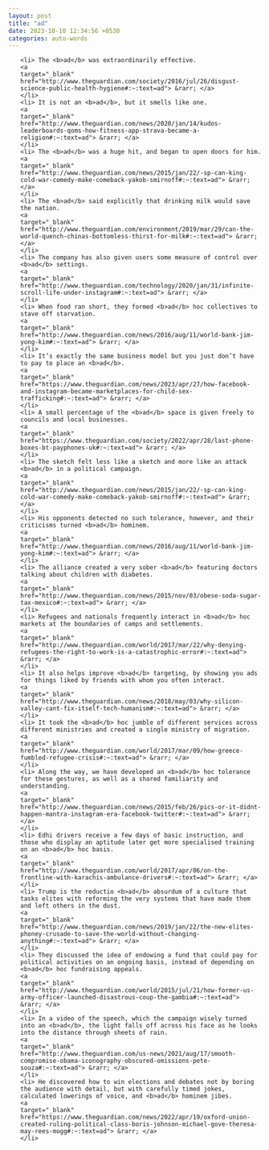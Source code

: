 ```yaml
---
layout: post
title: "ad"
date: 2023-10-10 12:34:56 +0530
categories: auto-words
---
```

<ol>

    <li> The <b>ad</b> was extraordinarily effective.
    <a 
    target="_blank" 
    href="http://www.theguardian.com/society/2016/jul/26/disgust-science-public-health-hygiene#:~:text=ad"> &rarr; </a>
    </li>
    <li> It is not an <b>ad</b>, but it smells like one.
    <a 
    target="_blank" 
    href="http://www.theguardian.com/news/2020/jan/14/kudos-leaderboards-qoms-how-fitness-app-strava-became-a-religion#:~:text=ad"> &rarr; </a>
    </li>
    <li> The <b>ad</b> was a huge hit, and began to open doors for him.
    <a 
    target="_blank" 
    href="http://www.theguardian.com/news/2015/jan/22/-sp-can-king-cold-war-comedy-make-comeback-yakob-smirnoff#:~:text=ad"> &rarr; </a>
    </li>
    <li> The <b>ad</b> said explicitly that drinking milk would save the nation.
    <a 
    target="_blank" 
    href="http://www.theguardian.com/environment/2019/mar/29/can-the-world-quench-chinas-bottomless-thirst-for-milk#:~:text=ad"> &rarr; </a>
    </li>
    <li> The company has also given users some measure of control over <b>ad</b> settings.
    <a 
    target="_blank" 
    href="http://www.theguardian.com/technology/2020/jan/31/infinite-scroll-life-under-instagram#:~:text=ad"> &rarr; </a>
    </li>
    <li> When food ran short, they formed <b>ad</b> hoc collectives to stave off starvation.
    <a 
    target="_blank" 
    href="http://www.theguardian.com/news/2016/aug/11/world-bank-jim-yong-kim#:~:text=ad"> &rarr; </a>
    </li>
    <li> It’s exactly the same business model but you just don’t have to pay to place an <b>ad</b>.
    <a 
    target="_blank" 
    href="https://www.theguardian.com/news/2023/apr/27/how-facebook-and-instagram-became-marketplaces-for-child-sex-trafficking#:~:text=ad"> &rarr; </a>
    </li>
    <li> A small percentage of the <b>ad</b> space is given freely to councils and local businesses.
    <a 
    target="_blank" 
    href="https://www.theguardian.com/society/2022/apr/28/last-phone-boxes-bt-payphones-uk#:~:text=ad"> &rarr; </a>
    </li>
    <li> The sketch felt less like a sketch and more like an attack <b>ad</b> in a political campaign.
    <a 
    target="_blank" 
    href="http://www.theguardian.com/news/2015/jan/22/-sp-can-king-cold-war-comedy-make-comeback-yakob-smirnoff#:~:text=ad"> &rarr; </a>
    </li>
    <li> His opponents detected no such tolerance, however, and their criticisms turned <b>ad</b> hominem.
    <a 
    target="_blank" 
    href="http://www.theguardian.com/news/2016/aug/11/world-bank-jim-yong-kim#:~:text=ad"> &rarr; </a>
    </li>
    <li> The alliance created a very sober <b>ad</b> featuring doctors talking about children with diabetes.
    <a 
    target="_blank" 
    href="http://www.theguardian.com/news/2015/nov/03/obese-soda-sugar-tax-mexico#:~:text=ad"> &rarr; </a>
    </li>
    <li> Refugees and nationals frequently interact in <b>ad</b> hoc markets at the boundaries of camps and settlements.
    <a 
    target="_blank" 
    href="http://www.theguardian.com/world/2017/mar/22/why-denying-refugees-the-right-to-work-is-a-catastrophic-error#:~:text=ad"> &rarr; </a>
    </li>
    <li> It also helps improve <b>ad</b> targeting, by showing you ads for things liked by friends with whom you often interact.
    <a 
    target="_blank" 
    href="http://www.theguardian.com/news/2018/may/03/why-silicon-valley-cant-fix-itself-tech-humanism#:~:text=ad"> &rarr; </a>
    </li>
    <li> It took the <b>ad</b> hoc jumble of different services across different ministries and created a single ministry of migration.
    <a 
    target="_blank" 
    href="http://www.theguardian.com/world/2017/mar/09/how-greece-fumbled-refugee-crisis#:~:text=ad"> &rarr; </a>
    </li>
    <li> Along the way, we have developed an <b>ad</b> hoc tolerance for these gestures, as well as a shared familiarity and understanding.
    <a 
    target="_blank" 
    href="http://www.theguardian.com/news/2015/feb/26/pics-or-it-didnt-happen-mantra-instagram-era-facebook-twitter#:~:text=ad"> &rarr; </a>
    </li>
    <li> Edhi drivers receive a few days of basic instruction, and those who display an aptitude later get more specialised training on an <b>ad</b> hoc basis.
    <a 
    target="_blank" 
    href="http://www.theguardian.com/world/2017/apr/06/on-the-frontline-with-karachis-ambulance-drivers#:~:text=ad"> &rarr; </a>
    </li>
    <li> Trump is the reductio <b>ad</b> absurdum of a culture that tasks elites with reforming the very systems that have made them and left others in the dust.
    <a 
    target="_blank" 
    href="http://www.theguardian.com/news/2019/jan/22/the-new-elites-phoney-crusade-to-save-the-world-without-changing-anything#:~:text=ad"> &rarr; </a>
    </li>
    <li> They discussed the idea of endowing a fund that could pay for political activities on an ongoing basis, instead of depending on <b>ad</b> hoc fundraising appeals.
    <a 
    target="_blank" 
    href="http://www.theguardian.com/world/2015/jul/21/how-former-us-army-officer-launched-disastrous-coup-the-gambia#:~:text=ad"> &rarr; </a>
    </li>
    <li> In a video of the speech, which the campaign wisely turned into an <b>ad</b>, the light falls off across his face as he looks into the distance through sheets of rain.
    <a 
    target="_blank" 
    href="http://www.theguardian.com/us-news/2021/aug/17/smooth-compromise-obama-iconography-obscured-omissions-pete-souza#:~:text=ad"> &rarr; </a>
    </li>
    <li> He discovered how to win elections and debates not by boring the audience with detail, but with carefully timed jokes, calculated lowerings of voice, and <b>ad</b> hominem jibes.
    <a 
    target="_blank" 
    href="https://www.theguardian.com/news/2022/apr/19/oxford-union-created-ruling-political-class-boris-johnson-michael-gove-theresa-may-rees-mogg#:~:text=ad"> &rarr; </a>
    </li>
